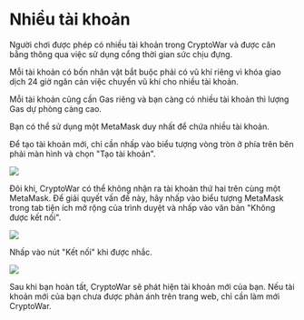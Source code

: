 # Nhiều tài khoản

Người chơi được phép có nhiều tài khoản trong CryptoWar và được cân bằng thông qua việc sử dụng cổng thời gian sức chịu đựng.

Mỗi tài khoản có bốn nhân vật bắt buộc phải có vũ khí riêng vì khóa giao dịch 24 giờ ngăn cản việc chuyển vũ khí cho nhiều tài khoản.

Mỗi tài khoản cũng cần Gas riêng và bạn càng có nhiều tài khoản thì lượng Gas dự phòng càng cao.

Bạn có thể sử dụng một MetaMask duy nhất để chứa nhiều tài khoản.

Để tạo tài khoản mới, chỉ cần nhấp vào biểu tượng vòng tròn ở phía trên bên phải màn hình và chọn "Tạo tài khoản".

![](https://github.com/ElasticBTC-XBT/CryptoWar-Wiki/tree/534c0aa13bb170622866cfb21d20deb8b8953046/.gitbook/assets/create-account.png)

Đôi khi, CryptoWar có thể không nhận ra tài khoản thứ hai trên cùng một MetaMask. Để giải quyết vấn đề này, hãy nhấp vào biểu tượng MetaMask trong tab tiện ích mở rộng của trình duyệt và nhấp vào văn bản "Không được kết nối".

![](https://github.com/ElasticBTC-XBT/CryptoWar-Wiki/tree/534c0aa13bb170622866cfb21d20deb8b8953046/.gitbook/assets/not-connected.png)

Nhấp vào nút "Kết nối" khi được nhắc.

![](https://github.com/ElasticBTC-XBT/CryptoWar-Wiki/tree/534c0aa13bb170622866cfb21d20deb8b8953046/.gitbook/assets/connect-button.png)

Sau khi bạn hoàn tất, CryptoWar sẽ phát hiện tài khoản mới của bạn. Nếu tài khoản mới của bạn chưa được phản ánh trên trang web, chỉ cần làm mới CryptoWar.
